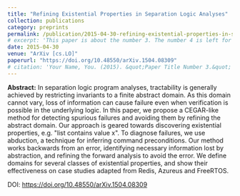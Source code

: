 ```yaml
---
title: "Refining Existential Properties in Separation Logic Analyses"
collection: publications
category: preprints
permalink: /publication/2015-04-30-refining-existential-properties-in-separation-logic-analyses
# excerpt: 'This paper is about the number 3. The number 4 is left for future work.'
date: 2015-04-30
venue: "ArXiv [cs.LO]"
paperurl: "https://doi.org/10.48550/arXiv.1504.08309"
# citation: 'Your Name, You. (2015). &quot;Paper Title Number 3.&quot; <i>Journal 1</i>. 1(3).'
---
```


**Abstract:** In separation logic program analyses, tractability is generally achieved by restricting invariants to a finite abstract domain. As this domain cannot vary, loss of information can cause failure even when verification is possible in the underlying logic. In this paper, we propose a CEGAR-like method for detecting spurious failures and avoiding them by refining the abstract domain. Our approach is geared towards discovering existential properties, e.g. "list contains value x". To diagnose failures, we use abduction, a technique for inferring command preconditions. Our method works backwards from an error, identifying necessary information lost by abstraction, and refining the forward analysis to avoid the error. We define domains for several classes of existential properties, and show their effectiveness on case studies adapted from Redis, Azureus and FreeRTOS.

DOI: <https://doi.org/10.48550/arXiv.1504.08309>